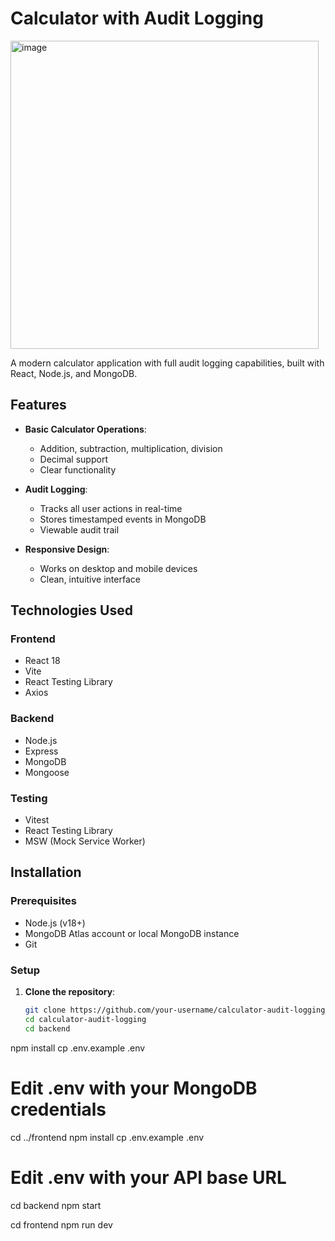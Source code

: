 # Calculator with Audit Logging

<img width="493" alt="image" src="https://github.com/user-attachments/assets/b2007da3-ff34-4482-b8b1-cbc7c3b01cbb" />


A modern calculator application with full audit logging capabilities, built with React, Node.js, and MongoDB.

## Features

- **Basic Calculator Operations**:
  - Addition, subtraction, multiplication, division
  - Decimal support
  - Clear functionality

- **Audit Logging**:
  - Tracks all user actions in real-time
  - Stores timestamped events in MongoDB
  - Viewable audit trail

- **Responsive Design**:
  - Works on desktop and mobile devices
  - Clean, intuitive interface

## Technologies Used

### Frontend
- React 18
- Vite
- React Testing Library
- Axios

### Backend
- Node.js
- Express
- MongoDB
- Mongoose

### Testing
- Vitest
- React Testing Library
- MSW (Mock Service Worker)

## Installation

### Prerequisites
- Node.js (v18+)
- MongoDB Atlas account or local MongoDB instance
- Git

### Setup

1. **Clone the repository**:
   ```bash
   git clone https://github.com/your-username/calculator-audit-logging.git
   cd calculator-audit-logging
   cd backend
npm install
cp .env.example .env
# Edit .env with your MongoDB credentials

cd ../frontend
npm install
cp .env.example .env
# Edit .env with your API base URL

cd backend
npm start

cd frontend
npm run dev
